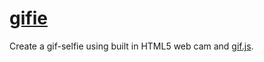 [gifie](http://eirikb.github.io/gifie)
=====

Create a gif-selfie using built in HTML5 web cam and [gif.js](http://jnordberg.github.io/gif.js).
